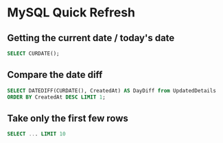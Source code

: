 # MySQL Quick Refresh

## Getting the current date / today's date
```sql
SELECT CURDATE();
```

## Compare the date diff
```sql
SELECT DATEDIFF(CURDATE(), CreatedAt) AS DayDiff from UpdatedDetails
ORDER BY CreatedAt DESC LIMIT 1;
```

## Take only the first few rows
```sql
SELECT ... LIMIT 10
```
